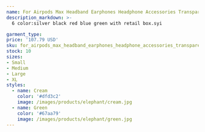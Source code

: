 ```yaml
---
name: For Airpods Max Headband Earphones Headphone Accessories Transparent TPU Solid Silicone Waterproof Protective case AirPod Maxs Headphones He
description_markdown: >-
  6 color:silver black red blue green with retail box.syi

garment_type:
price: '107.79 USD'
sku: for_airpods_max_headband_earphones_headphone_accessories_transparent_tpu_solid_silicone_waterproof_protective_case_airpod_maxs_headphones_he
stock: 10
sizes:
- Small
- Medium
- Large
- XL
styles:
  - name: Cream
    color: '#dfd3c2'
    image: /images/products/elephant/cream.jpg
  - name: Green
    color: '#67aa79'
    image: /images/products/elephant/green.jpg
---
```

